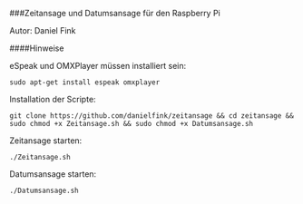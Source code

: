 ###Zeitansage und Datumsansage für den Raspberry Pi

Autor: Daniel Fink

####Hinweise

eSpeak und OMXPlayer müssen installiert sein:
```
sudo apt-get install espeak omxplayer
```

Installation der Scripte:
```
git clone https://github.com/danielfink/zeitansage && cd zeitansage && sudo chmod +x Zeitansage.sh && sudo chmod +x Datumsansage.sh
```

Zeitansage starten:
```
./Zeitansage.sh
```

Datumsansage starten:
```
./Datumsansage.sh
```






